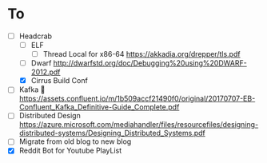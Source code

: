 # To

- [ ] Headcrab
  - [ ] ELF
    - [ ] Thread Local for x86-64
      https://akkadia.org/drepper/tls.pdf
  - [ ] Dwarf 
    http://dwarfstd.org/doc/Debugging%20using%20DWARF-2012.pdf
  - [x] Cirrus Build Conf
- [ ] Kafka 📖
  https://assets.confluent.io/m/1b509accf21490f0/original/20170707-EB-Confluent_Kafka_Definitive-Guide_Complete.pdf
- [ ] Distributed Design
  https://azure.microsoft.com/mediahandler/files/resourcefiles/designing-distributed-systems/Designing_Distributed_Systems.pdf
- [ ] Migrate from old blog to new blog
- [x] Reddit Bot for Youtube PlayList